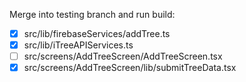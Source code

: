Merge into testing branch and run build:

- [x] src/lib/firebaseServices/addTree.ts
- [x] src/lib/iTreeAPIServices.ts
- [ ] src/screens/AddTreeScreen/AddTreeScreen.tsx
- [x] src/screens/AddTreeScreen/lib/submitTreeData.tsx 